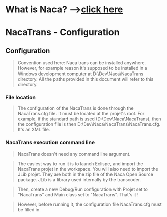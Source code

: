 # What is Naca? -->[click here](Naca0201.md) #


# NacaTrans - Configuration #

## Configuration ##

> Convention used here: Naca trans can be installed anywhere.
> However, for example reason it's supposed to be installed in a Windows development computer at D:\Dev\Naca\NacaTrans directory.
> All the paths provided in this document will refer to this directory.

### File location ###

> The configuration of the NacaTrans is done through the NacaTrans.cfg file. It must be located at the projet's root.
> For example, if the standard path is used (D:\Dev\Naca\NacaTrans), then the configuration file is then D:\Dev\Naca\NacaTrans\NacaTrans.cfg.
> It's an XML file.

### NacaTrans execution command line ###

> NacaTrans doesn't need any command line argument.

> The easiest way to run it is to launch Eclispe, and import the NacaTrans projet in the workspace.
> You will also need to import the JLib projet. They are both in the zip file of the Naca Open Source package.
> JLib is a library used internally by the transcoder.

> Then, create a new Debug/Run configuration with Projet set to "NacaTrans" and Main class set to "NacaTrans".
> That's it !

> However, before running it, the configuration file NacaTrans.cfg must be filled in.